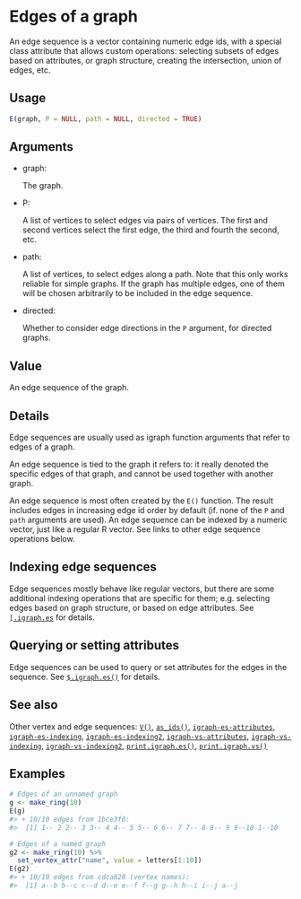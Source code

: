 # Edges of a graph

An edge sequence is a vector containing numeric edge ids, with a special
class attribute that allows custom operations: selecting subsets of
edges based on attributes, or graph structure, creating the
intersection, union of edges, etc.

## Usage

``` r
E(graph, P = NULL, path = NULL, directed = TRUE)
```

## Arguments

- graph:

  The graph.

- P:

  A list of vertices to select edges via pairs of vertices. The first
  and second vertices select the first edge, the third and fourth the
  second, etc.

- path:

  A list of vertices, to select edges along a path. Note that this only
  works reliable for simple graphs. If the graph has multiple edges, one
  of them will be chosen arbitrarily to be included in the edge
  sequence.

- directed:

  Whether to consider edge directions in the `P` argument, for directed
  graphs.

## Value

An edge sequence of the graph.

## Details

Edge sequences are usually used as igraph function arguments that refer
to edges of a graph.

An edge sequence is tied to the graph it refers to: it really denoted
the specific edges of that graph, and cannot be used together with
another graph.

An edge sequence is most often created by the `E()` function. The result
includes edges in increasing edge id order by default (if. none of the
`P` and `path` arguments are used). An edge sequence can be indexed by a
numeric vector, just like a regular R vector. See links to other edge
sequence operations below.

## Indexing edge sequences

Edge sequences mostly behave like regular vectors, but there are some
additional indexing operations that are specific for them; e.g.
selecting edges based on graph structure, or based on edge attributes.
See
[`[.igraph.es`](https://r.igraph.org/reference/igraph-es-indexing.md)
for details.

## Querying or setting attributes

Edge sequences can be used to query or set attributes for the edges in
the sequence. See
[`$.igraph.es()`](https://r.igraph.org/reference/igraph-es-attributes.md)
for details.

## See also

Other vertex and edge sequences:
[`V()`](https://r.igraph.org/reference/V.md),
[`as_ids()`](https://r.igraph.org/reference/as_ids.md),
[`igraph-es-attributes`](https://r.igraph.org/reference/igraph-es-attributes.md),
[`igraph-es-indexing`](https://r.igraph.org/reference/igraph-es-indexing.md),
[`igraph-es-indexing2`](https://r.igraph.org/reference/igraph-es-indexing2.md),
[`igraph-vs-attributes`](https://r.igraph.org/reference/igraph-vs-attributes.md),
[`igraph-vs-indexing`](https://r.igraph.org/reference/igraph-vs-indexing.md),
[`igraph-vs-indexing2`](https://r.igraph.org/reference/igraph-vs-indexing2.md),
[`print.igraph.es()`](https://r.igraph.org/reference/print.igraph.es.md),
[`print.igraph.vs()`](https://r.igraph.org/reference/print.igraph.vs.md)

## Examples

``` r
# Edges of an unnamed graph
g <- make_ring(10)
E(g)
#> + 10/10 edges from 1bce3f0:
#>  [1] 1-- 2 2-- 3 3-- 4 4-- 5 5-- 6 6-- 7 7-- 8 8-- 9 9--10 1--10

# Edges of a named graph
g2 <- make_ring(10) %>%
  set_vertex_attr("name", value = letters[1:10])
E(g2)
#> + 10/10 edges from cdca820 (vertex names):
#>  [1] a--b b--c c--d d--e e--f f--g g--h h--i i--j a--j
```
